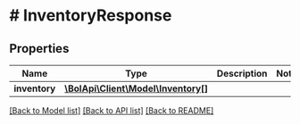 # # InventoryResponse

## Properties

Name | Type | Description | Notes
------------ | ------------- | ------------- | -------------
**inventory** | [**\BolApi\Client\Model\Inventory[]**](Inventory.md) |  |

[[Back to Model list]](../../README.md#models) [[Back to API list]](../../README.md#endpoints) [[Back to README]](../../README.md)
